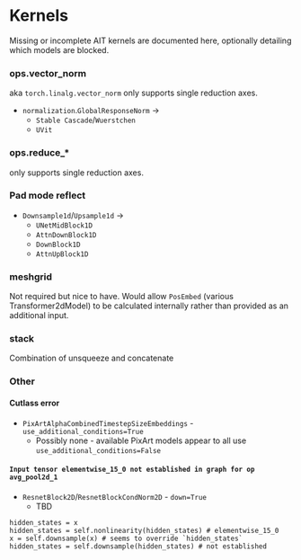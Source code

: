 # Kernels

Missing or incomplete AIT kernels are documented here, optionally detailing which models are blocked.

### ops.vector_norm
aka `torch.linalg.vector_norm` only supports single reduction axes.
- `normalization`.`GlobalResponseNorm` -> 
    - `Stable Cascade`/`Wuerstchen`
    - `UVit`

### ops.reduce_*
only supports single reduction axes.

### Pad mode reflect
- `Downsample1d`/`Upsample1d` ->
    - `UNetMidBlock1D`
    - `AttnDownBlock1D`
    - `DownBlock1D`
    - `AttnUpBlock1D`

### meshgrid
Not required but nice to have. Would allow `PosEmbed` (various Transformer2dModel) to be calculated internally rather than provided as an additional input.

### stack
Combination of unsqueeze and concatenate

### Other
#### Cutlass error
- `PixArtAlphaCombinedTimestepSizeEmbeddings` - `use_additional_conditions=True`
    - Possibly none - available PixArt models appear to all use `use_additional_conditions=False`

#### `Input tensor elementwise_15_0 not established in graph for op avg_pool2d_1`
- `ResnetBlock2D`/`ResnetBlockCondNorm2D` - `down=True`
    - TBD
```
hidden_states = x
hidden_states = self.nonlinearity(hidden_states) # elementwise_15_0
x = self.downsample(x) # seems to override `hidden_states`
hidden_states = self.downsample(hidden_states) # not established
```